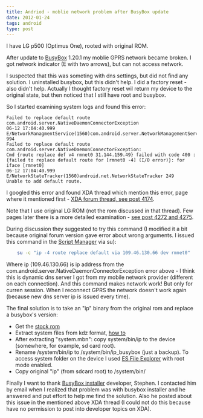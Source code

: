 ```yaml
---
title: Andriod - moblie network problem after BusyBox update
date: 2012-01-24
tags: android
type: post
---
```


I have LG p500 (Optimus One), rooted with original ROM.

After update to [BusyBox](https://play.google.com/store/apps/details?id=stericson.busybox) 1.20.1 my moblie GPRS network became broken. I got network indicator (E with two arrows), but can not access network.

I suspected that this was someting with dns settings, but did not find any solution. I uninstalled busybox, but this didn't help. I did a factory reset - also didn't help. Actually I thought factory reset wil return my device to the original state, but then noticed that I still have root and busybox.

<!-- more -->
So I started examining system logs and found this error:

    Failed to replace default route com.android.server.NativeDaemonConnectorException
    06-12 17:04:40.999 E/NetworkManagmentService(1560)com.android.server.NetworkManagementService 994
    Failed to replace default route com.android.server.NativeDaemonConnectorException:
    Cmd {route replace def v4 rmnet0 31.144.159.49} failed with code 400 : {failed to replace default route for [rmnet0 -4] (I/O error)}: for iface [rmnet0]
    06-12 17:04:40.999 E/NetworkStateTracker(1560)android.net.NetworkStateTracker 249
    Unable to add default route.

I googled this error and found XDA thread which mention this error, page where it mentioned first - [XDA forum thread, see post 4174](http://forum.xda-developers.com/showthread.php?t=1314898&page=418).

Note that I use original LG ROM (not the rom discussed in that thread). Few pages later there is a more detailed examination - [see post 4272 and 4275](http://forum.xda-developers.com/showthread.php?t=1314898&page=428).

During discussion they suggested to try this command (I modified it a bit because original forum version gave error about wrong arguments. I issued this command in the [Script Manager](https://play.google.com/store/apps/details?id=os.tools.scriptmanager) via su):

```bash
    su -c "ip -4 route replace default via 109.46.130.66 dev rmnet0"
```

Where ip (109.46.130.66) is ip address from the com.android.server.NativeDaemonConnectorException error above - I think this is dynamic dns server I got from my mobile network provider (different on each connection).
And this command makes network work! But only for curren session. When I reconnect GPRS the network doesn't work again (because new dns server ip is issued every time).

The final solution is to take an "ip" binary from the original rom and replace a busybox's version:

* Get the [stock rom](http://forum.xda-developers.com/showthread.php?t=1260920)
* Extract system files from kdz format, [how to](http://forum.xda-developers.com/showthread.php?t=901417)
* After extracting "system.mbn": copy system/bin/ip to the device (somewhere, for example, sd card root).
* Rename /system/bin/ip to /system/bin/ip_busybox (just a backup). To access system folder on the device I used [ES File Explorer](https://play.google.com/store/apps/details?id=com.estrongs.android.pop) with root mode enabled.
* Copy original "ip" (from sdcard root) to /system/bin/

Finally I want to thank [BusyBox installer](https://play.google.com/store/apps/details?id=stericson.busybox) developer, Stephen. I contacted him by email when I realized that problem was with busybox installer and he answered and put effort to help me find the solution. Also he posted about this issue in the mentioned above XDA thread (I could not do this because have no permission to post into developer topics on XDA).
